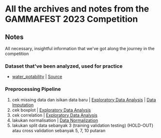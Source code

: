 # All the archives and notes from the GAMMAFEST 2023 Competition

## Notes

All necessary, insightful information that we've got along the journey in the competition

### Dataset that've been analyzed, used for practice

- [water_potability](water_potability.csv) | [Source](https://www.kaggle.com/datasets/adityakadiwal/water-potability)

### Preprocessing Pipeline

1. cek missing data dan isikan data baru | [Exploratory Data Analysis](exploratory_data_analysis.ipynb) | [Data Imputation](data_imputation.ipynb)
2. cek boxplot | [Exploratory Data Analysis](exploratory_data_analysis.ipynb)
3. cek correlation | [Exploratory Data Analysis](exploratory_data_analysis.ipynb)
4. lakukan normalisation | [Data Normalization](data_normalization.ipynb)
5. lakukan split data sebanyak 3 (training validation testing) (HOLD-OUT) atau cross validation sebanyak 5, 7, 10 putaran
